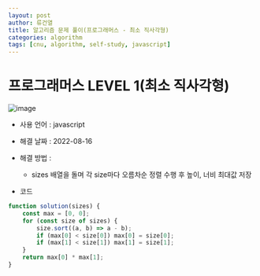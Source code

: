 ```yaml
---
layout: post
author: 류건열
title: 알고리즘 문제 풀이(프로그래머스 - 최소 직사각형)
categories: algorithm
tags: [cnu, algorithm, self-study, javascript]
---
```


# 프로그래머스 LEVEL 1(최소 직사각형)

  ![image](https://user-images.githubusercontent.com/34560965/184760659-359ff392-fcfa-4ed6-bc3b-009bdb9b788e.png)

  - 사용 언어 : javascript

  - 해결 날짜 : 2022-08-16

  - 해결 방법 :

    -  sizes 배열을 돌며 각 size마다 오름차순 정렬 수행 후 높이, 너비 최대값 저장

  - 코드

  ```javascript
  function solution(sizes) {
      const max = [0, 0];
      for (const size of sizes) {
          size.sort((a, b) => a - b);
          if (max[0] < size[0]) max[0] = size[0];
          if (max[1] < size[1]) max[1] = size[1];
      }
      return max[0] * max[1];
  }
  ```
